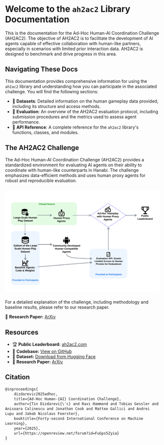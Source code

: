# Welcome to the `ah2ac2` Library Documentation

This is the documentation for the Ad-Hoc Human-AI Coordination Challenge (AH2AC2). The objective of AH2AC2 is to facilitate the development of AI agents capable of effective collaboration with human-like partners, especially in scenarios with limited prior interaction data. 
AH2AC2 is designed to benchmark and drive progress in this area.

## Navigating These Docs

This documentation provides comprehensive information for using the `ah2ac2` library and understanding how you can participate in the associated challenge. You will find the following sections:

*   :open_book: **Datasets**: Detailed information on the human gameplay data provided, including its structure and access methods.
*   :rocket: **Evaluation**: An overview of the AH2AC2 evaluation protocol, including submission procedures and the metrics used to assess agent performance.
*   :scroll: **API Reference**: A complete reference for the `ah2ac2` library's functions, classes, and modules.

## The AH2AC2 Challenge

The Ad-Hoc Human-AI Coordination Challenge (AH2AC2) provides a standardized environment for evaluating AI agents on their ability to coordinate with human-like counterparts in Hanabi. 
The challenge emphasizes data-efficient methods and uses human proxy agents for robust and reproducible evaluation.

<div style="background-color: white; padding: 20px; border-radius: 12px; display: inline-block; margin: 10px 0;">
<img src="assets/AH2AC2_Pipeline.png" alt="AH2AC2 Pipeline" title="The AH2AC2 Challenge Pipeline" style="max-width: 100%; height: auto;">
</div>

For a detailed explanation of the challenge, including methodology and baseline results, please refer to our research paper.

📄 **Research Paper:** [ArXiv](https://arxiv.org/abs/2506.21490)

## Resources
*   🏆 **Public Leaderboard:** [ah2ac2.com](https://ah2ac2.com)
*   🐍 **Codebase:** [View on GitHub](https://github.com/FLAIROx/AH2AC2)
*   🤗 **Dataset:** [Download from Hugging Face](https://huggingface.co/datasets/placeholder/ah2ac2-dataset)
*   📄  **Research Paper:** [ArXiv](https://arxiv.org/abs/2506.21490)



## Citation
```text
@inproceedings{
    dizdarevic2025adhoc,
    title={Ad-Hoc Human-{AI} Coordination Challenge},
    author={Tin Dizdarevi{\'c} and Ravi Hammond and Tobias Gessler and Anisoara Calinescu and Jonathan Cook and Matteo Gallici and Andrei Lupu and Jakob Nicolaus Foerster},
    booktitle={Forty-second International Conference on Machine Learning},
    year={2025},
    url={https://openreview.net/forum?id=FuGps5Zyia}
}
```